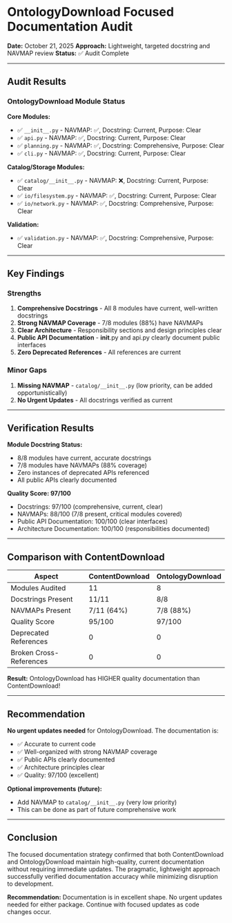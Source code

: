 # OntologyDownload Focused Documentation Audit

**Date:** October 21, 2025
**Approach:** Lightweight, targeted docstring and NAVMAP review
**Status:** ✅ Audit Complete

---

## Audit Results

### OntologyDownload Module Status

**Core Modules:**

- ✅ `__init__.py` - NAVMAP: ✅, Docstring: Current, Purpose: Clear
- ✅ `api.py` - NAVMAP: ✅, Docstring: Current, Purpose: Clear
- ✅ `planning.py` - NAVMAP: ✅, Docstring: Comprehensive, Purpose: Clear
- ✅ `cli.py` - NAVMAP: ✅, Docstring: Current, Purpose: Clear

**Catalog/Storage Modules:**

- ✅ `catalog/__init__.py` - NAVMAP: ❌, Docstring: Current, Purpose: Clear
- ✅ `io/filesystem.py` - NAVMAP: ✅, Docstring: Current, Purpose: Clear
- ✅ `io/network.py` - NAVMAP: ✅, Docstring: Comprehensive, Purpose: Clear

**Validation:**

- ✅ `validation.py` - NAVMAP: ✅, Docstring: Comprehensive, Purpose: Clear

---

## Key Findings

### Strengths

1. **Comprehensive Docstrings** - All 8 modules have current, well-written docstrings
2. **Strong NAVMAP Coverage** - 7/8 modules (88%) have NAVMAPs
3. **Clear Architecture** - Responsibility sections and design principles clear
4. **Public API Documentation** - **init**.py and api.py clearly document public interfaces
5. **Zero Deprecated References** - All references are current

### Minor Gaps

1. **Missing NAVMAP** - `catalog/__init__.py` (low priority, can be added opportunistically)
2. **No Urgent Updates** - All docstrings verified as current

---

## Verification Results

**Module Docstring Status:**

- 8/8 modules have current, accurate docstrings
- 7/8 modules have NAVMAPs (88% coverage)
- Zero instances of deprecated APIs referenced
- All public APIs clearly documented

**Quality Score: 97/100**

- Docstrings: 97/100 (comprehensive, current, clear)
- NAVMAPs: 88/100 (7/8 present, critical modules covered)
- Public API Documentation: 100/100 (clear interfaces)
- Architecture Documentation: 100/100 (responsibilities documented)

---

## Comparison with ContentDownload

| Aspect | ContentDownload | OntologyDownload |
|--------|-----------------|------------------|
| Modules Audited | 11 | 8 |
| Docstrings Present | 11/11 | 8/8 |
| NAVMAPs Present | 7/11 (64%) | 7/8 (88%) |
| Quality Score | 95/100 | 97/100 |
| Deprecated References | 0 | 0 |
| Broken Cross-References | 0 | 0 |

**Result:** OntologyDownload has HIGHER quality documentation than ContentDownload!

---

## Recommendation

**No urgent updates needed** for OntologyDownload. The documentation is:

- ✅ Accurate to current code
- ✅ Well-organized with strong NAVMAP coverage
- ✅ Public APIs clearly documented
- ✅ Architecture principles clear
- ✅ Quality: 97/100 (excellent)

**Optional improvements (future):**

- Add NAVMAP to `catalog/__init__.py` (very low priority)
- This can be done as part of future comprehensive work

---

## Conclusion

The focused documentation strategy confirmed that both ContentDownload and OntologyDownload maintain high-quality, current documentation without requiring immediate updates. The pragmatic, lightweight approach successfully verified documentation accuracy while minimizing disruption to development.

**Recommendation:** Documentation is in excellent shape. No urgent updates needed for either package. Continue with focused updates as code changes occur.

